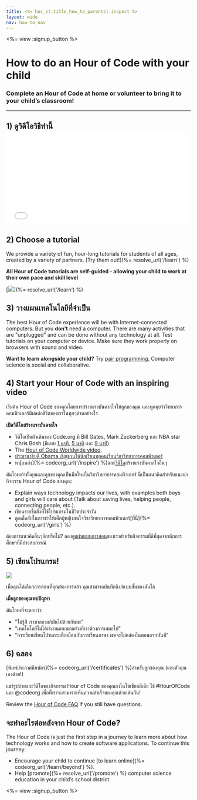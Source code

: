 ```yaml
---
title: <%= hoc_s(:title_how_to_parents).inspect %>
layout: wide
nav: how_to_nav
---
```

<%= view :signup_button %>

# How to do an Hour of Code with your child

### Complete an Hour of Code at home or volunteer to bring it to your child’s classroom!

* * *

## 1) ดูวิดีโอวิธีทำนี้ <iframe width="500" height="255" src="//www.youtube.com/embed/SrnvvWDm73k" frameborder="0" allowfullscreen mark="crwd-mark"></iframe> 

## 2) Choose a tutorial

We provide a variety of fun, hour-long tutorials for students of all ages, created by a variety of partners. [Try them out!](%= resolve_url('/learn') %)

**All Hour of Code tutorials are self-guided - allowing your child to work at their own pace and skill level**

[![](/images/fit-700/tutorials.png)](%= resolve_url('/learn') %)

## 3) วางแผนเทคโนโลยีที่จำเป็น

The best Hour of Code experience will be with Internet-connected computers. But you **don’t** need a computer. There are many activities that are "unplugged" and can be done without any technology at all. Test tutorials on your computer or device. Make sure they work properly on browsers with sound and video.

**Want to learn alongside your child?** Try [pair programming.](http://www.ncwit.org/resources/pair-programming-box-power-collaborative-learning) Computer science is social and collaborative.

## 4) Start your Hour of Code with an inspiring video

เริ่มต้น Hour of Code ของคุณโดยการสร้างแรงบันดาลใจให้ลูกของคุณ เเละพูดคุยว่าวิทยาการคอมพิวเตอร์มีผลต่อชีวิตของเราในทุกๆด้านอย่างไร

**เปิดวิดีโอสร้างแรงบันดาลใจ**

- วิดีโอเปิดตัวเดิมของ Code.org มี Bill Gates, Mark Zuckerberg เเละ NBA star Chris Bosh (มีแบบ [1 นาที](https://www.youtube.com/watch?v=qYZF6oIZtfc), [5 นาที](https://www.youtube.com/watch?v=nKIu9yen5nc) เเละ [ 9 นาที](https://www.youtube.com/watch?v=dU1xS07N-FA))
- The [Hour of Code Worldwide video](https://www.youtube.com/watch?v=KsOIlDT145A).
- [ประธานาธิบดี Obama เชิญชวนให้นักเรียนทุกคนเรียนวิชาวิทยาการคอมพิวเตอร์](https://www.youtube.com/watch?v=6XvmhE1J9PY)
- หา[แหล่ง](%= codeorg_url('/inspire') %)และ[วิดีโอ](https://www.youtube.com/playlist?list=PLzdnOPI1iJNfpD8i4Sx7U0y2MccnrNZuP)สร้างแรงบันดาลใจอื่นๆ

มันโอเคถ้าทั้งคุณและลูกของคุณเป็นมือใหม่ในวิชาวิทยาการคอมพิวเตอร์ นี่เป็นแนวคิดสำหรับแนะนำกิจกรรม Hour of Code ของคุณ:

- Explain ways technology impacts our lives, with examples both boys and girls will care about (Talk about saving lives, helping people, connecting people, etc.).
- เขียนรายชื่อสิ่งที่ใช้โปรแกรมในชีวิตประจำวัน
- ดูเคล็ดลับในการทำให้เด็กผู้หญิงสนใจวิชาวิทยาการคอมพิวเตอร์[ที่นี่](%= codeorg_url('/girls') %)

ต้องการแนวคิดอื่นๆอีกหรือไม่? ลองดู[แผ่นแบบการสอน](/files/AfterschoolEducatorLessonPlanOutline.docx)ของเราสำหรับกิจกรรมที่ดีที่สุดจากนักการศึกษาที่มีประสบการณ์

## 5) เขียนโปรแกรม!

<img src="/images/fit-700/tutorial-short-link.png" />

เมื่อคุณได้เลือกการสอนที่คุณต้องการแล้ว คุณสามารถบันทึกลิงก์แบบสั้นของมันได้

**เมื่อลูกของคุณพบปัญหา**

มันโอเคที่จะตอบว่า:

- "ไม่รู้สิ เรามาลองแก้มันไปด้วยกันนะ"
- "เทคโนโลยีไม่ได้ทำงานออกมาอย่างที่เราต้องการเสมอไป"
- "การเรียนเขียนโปรแกรมก็เหมือนกับการเรียนภาษา เธอจะไม่คล่องในตอนแรกทันที"

## 6) ฉลอง

[พิมพ์ประกาศนียบัตร](%= codeorg_url('/certificates') %)สำหรับลูกของคุณ (และตัวคุณเองด้วย!)

แชร์รูปถ่ายและวิดีโอของกิจกรรม Hour of Code ของคุณลงในโซเชียลมีเดีย ใช้ #HourOfCode และ @codeorg เพื่อที่เราจะสามารถเห็นความสำเร็จของคุณด้วยเช่นกัน!

Review the [Hour of Code FAQ](https://support.code.org/hc/en-us/categories/200147083-Hour-of-Code) if you still have questions.

## จะทำอะไรต่อหลังจาก Hour of Code?

The Hour of Code is just the first step in a journey to learn more about how technology works and how to create software applications. To continue this journey:

- Encourage your child to continue [to learn online](%= codeorg_url('/learn/beyond') %).
- Help [promote](%= resolve_url('/promote') %) computer science education in your child’s school district.

<%= view :signup_button %>